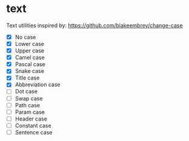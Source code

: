 # text

Text utilities inspired by: https://github.com/blakeembrey/change-case

- [x] No case
- [x] Lower case
- [x] Upper case
- [x] Camel case
- [x] Pascal case
- [x] Snake case
- [x] Title case
- [x] Abbreviation case
- [ ] Dot case
- [ ] Swap case
- [ ] Path case
- [ ] Param case
- [ ] Header case
- [ ] Constant case
- [ ] Sentence case